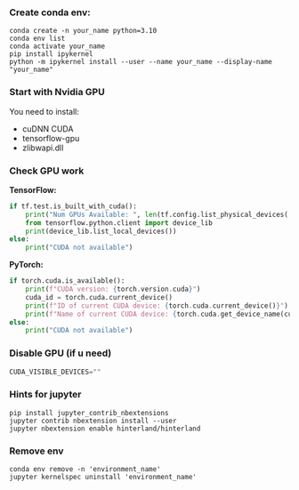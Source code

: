 ### Create conda env:
```
conda create -n your_name python=3.10
conda env list
conda activate your_name
pip install ipykernel
python -m ipykernel install --user --name your_name --display-name "your_name"
```

### Start with Nvidia GPU
You need to install:
+ cuDNN CUDA
+ tensorflow-gpu
+ zlibwapi.dll

### Check GPU work
**TensorFlow:**
```Python
if tf.test.is_built_with_cuda():
    print("Num GPUs Available: ", len(tf.config.list_physical_devices('GPU')))
    from tensorflow.python.client import device_lib
    print(device_lib.list_local_devices())
else: 
    print("CUDA not available")
```

**PyTorch:**
```Python
if torch.cuda.is_available():
    print(f"CUDA version: {torch.version.cuda}")
    cuda_id = torch.cuda.current_device()
    print(f"ID of current CUDA device: {torch.cuda.current_device()}")
    print(f"Name of current CUDA device: {torch.cuda.get_device_name(cuda_id)}")
else: 
    print("CUDA not available")
```


### Disable GPU (if u need)

```Python
CUDA_VISIBLE_DEVICES=""
```

### Hints for jupyter

```
pip install jupyter_contrib_nbextensions
jupyter contrib nbextension install --user
jupyter nbextension enable hinterland/hinterland
```

### Remove env
```
conda env remove -n 'environment_name'
jupyter kernelspec uninstall 'environment_name'
```
